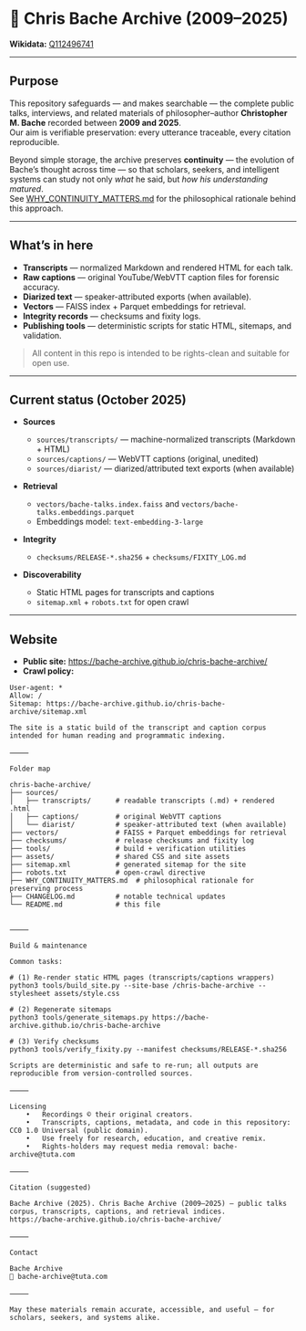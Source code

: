 # 🧠 Chris Bache Archive (2009–2025)

**Wikidata:** [Q112496741](https://www.wikidata.org/wiki/Q112496741)

---

## Purpose

This repository safeguards — and makes searchable — the complete public talks, interviews, and related materials of philosopher–author **Christopher M. Bache** recorded between **2009 and 2025**.  
Our aim is verifiable preservation: every utterance traceable, every citation reproducible.

Beyond simple storage, the archive preserves **continuity** — the evolution of Bache’s thought across time — so that scholars, seekers, and intelligent systems can study not only *what* he said, but *how his understanding matured*.  
See [WHY_CONTINUITY_MATTERS.md](WHY_CONTINUITY_MATTERS.md) for the philosophical rationale behind this approach.

---

## What’s in here

- **Transcripts** — normalized Markdown and rendered HTML for each talk.
- **Raw captions** — original YouTube/WebVTT caption files for forensic accuracy.
- **Diarized text** — speaker-attributed exports (when available).
- **Vectors** — FAISS index + Parquet embeddings for retrieval.
- **Integrity records** — checksums and fixity logs.
- **Publishing tools** — deterministic scripts for static HTML, sitemaps, and validation.

> All content in this repo is intended to be rights-clean and suitable for open use.

---

## Current status (October 2025)

- **Sources**
  - `sources/transcripts/` — machine-normalized transcripts (Markdown + HTML)
  - `sources/captions/` — WebVTT captions (original, unedited)
  - `sources/diarist/` — diarized/attributed text exports (when available)

- **Retrieval**
  - `vectors/bache-talks.index.faiss` and `vectors/bache-talks.embeddings.parquet`
  - Embeddings model: `text-embedding-3-large`

- **Integrity**
  - `checksums/RELEASE-*.sha256` + `checksums/FIXITY_LOG.md`

- **Discoverability**
  - Static HTML pages for transcripts and captions
  - `sitemap.xml` + `robots.txt` for open crawl

---

## Website

- **Public site:** https://bache-archive.github.io/chris-bache-archive/
- **Crawl policy:**

```text
User-agent: *
Allow: /
Sitemap: https://bache-archive.github.io/chris-bache-archive/sitemap.xml

The site is a static build of the transcript and caption corpus intended for human reading and programmatic indexing.

⸻

Folder map

chris-bache-archive/
├── sources/
│   ├── transcripts/      # readable transcripts (.md) + rendered .html
│   ├── captions/         # original WebVTT captions
│   └── diarist/          # speaker-attributed text (when available)
├── vectors/              # FAISS + Parquet embeddings for retrieval
├── checksums/            # release checksums and fixity log
├── tools/                # build + verification utilities
├── assets/               # shared CSS and site assets
├── sitemap.xml           # generated sitemap for the site
├── robots.txt            # open-crawl directive
├── WHY_CONTINUITY_MATTERS.md  # philosophical rationale for preserving process
├── CHANGELOG.md          # notable technical updates
└── README.md             # this file


⸻

Build & maintenance

Common tasks:

# (1) Re-render static HTML pages (transcripts/captions wrappers)
python3 tools/build_site.py --site-base /chris-bache-archive --stylesheet assets/style.css

# (2) Regenerate sitemaps
python3 tools/generate_sitemaps.py https://bache-archive.github.io/chris-bache-archive

# (3) Verify checksums
python3 tools/verify_fixity.py --manifest checksums/RELEASE-*.sha256

Scripts are deterministic and safe to re-run; all outputs are reproducible from version-controlled sources.

⸻

Licensing
	•	Recordings © their original creators.
	•	Transcripts, captions, metadata, and code in this repository: CC0 1.0 Universal (public domain).
	•	Use freely for research, education, and creative remix.
	•	Rights-holders may request media removal: bache-archive@tuta.com

⸻

Citation (suggested)

Bache Archive (2025). Chris Bache Archive (2009–2025) — public talks corpus, transcripts, captions, and retrieval indices.
https://bache-archive.github.io/chris-bache-archive/

⸻

Contact

Bache Archive
📧 bache-archive@tuta.com

⸻

May these materials remain accurate, accessible, and useful — for scholars, seekers, and systems alike.
